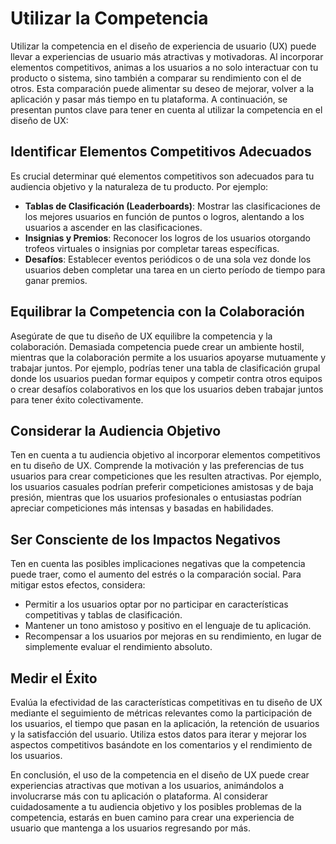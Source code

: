 # Utilizar la Competencia

Utilizar la competencia en el diseño de experiencia de usuario (UX) puede llevar a experiencias de usuario más atractivas y motivadoras. Al incorporar elementos competitivos, animas a los usuarios a no solo interactuar con tu producto o sistema, sino también a comparar su rendimiento con el de otros. Esta comparación puede alimentar su deseo de mejorar, volver a la aplicación y pasar más tiempo en tu plataforma. A continuación, se presentan puntos clave para tener en cuenta al utilizar la competencia en el diseño de UX:

## Identificar Elementos Competitivos Adecuados

Es crucial determinar qué elementos competitivos son adecuados para tu audiencia objetivo y la naturaleza de tu producto. Por ejemplo:

- **Tablas de Clasificación (Leaderboards)**: Mostrar las clasificaciones de los mejores usuarios en función de puntos o logros, alentando a los usuarios a ascender en las clasificaciones.
- **Insignias y Premios**: Reconocer los logros de los usuarios otorgando trofeos virtuales o insignias por completar tareas específicas.
- **Desafíos**: Establecer eventos periódicos o de una sola vez donde los usuarios deben completar una tarea en un cierto período de tiempo para ganar premios.

## Equilibrar la Competencia con la Colaboración

Asegúrate de que tu diseño de UX equilibre la competencia y la colaboración. Demasiada competencia puede crear un ambiente hostil, mientras que la colaboración permite a los usuarios apoyarse mutuamente y trabajar juntos. Por ejemplo, podrías tener una tabla de clasificación grupal donde los usuarios puedan formar equipos y competir contra otros equipos o crear desafíos colaborativos en los que los usuarios deben trabajar juntos para tener éxito colectivamente.

## Considerar la Audiencia Objetivo

Ten en cuenta a tu audiencia objetivo al incorporar elementos competitivos en tu diseño de UX. Comprende la motivación y las preferencias de tus usuarios para crear competiciones que les resulten atractivas. Por ejemplo, los usuarios casuales podrían preferir competiciones amistosas y de baja presión, mientras que los usuarios profesionales o entusiastas podrían apreciar competiciones más intensas y basadas en habilidades.

## Ser Consciente de los Impactos Negativos

Ten en cuenta las posibles implicaciones negativas que la competencia puede traer, como el aumento del estrés o la comparación social. Para mitigar estos efectos, considera:

- Permitir a los usuarios optar por no participar en características competitivas y tablas de clasificación.
- Mantener un tono amistoso y positivo en el lenguaje de tu aplicación.
- Recompensar a los usuarios por mejoras en su rendimiento, en lugar de simplemente evaluar el rendimiento absoluto.

## Medir el Éxito

Evalúa la efectividad de las características competitivas en tu diseño de UX mediante el seguimiento de métricas relevantes como la participación de los usuarios, el tiempo que pasan en la aplicación, la retención de usuarios y la satisfacción del usuario. Utiliza estos datos para iterar y mejorar los aspectos competitivos basándote en los comentarios y el rendimiento de los usuarios.

En conclusión, el uso de la competencia en el diseño de UX puede crear experiencias atractivas que motivan a los usuarios, animándolos a involucrarse más con tu aplicación o plataforma. Al considerar cuidadosamente a tu audiencia objetivo y los posibles problemas de la competencia, estarás en buen camino para crear una experiencia de usuario que mantenga a los usuarios regresando por más.
